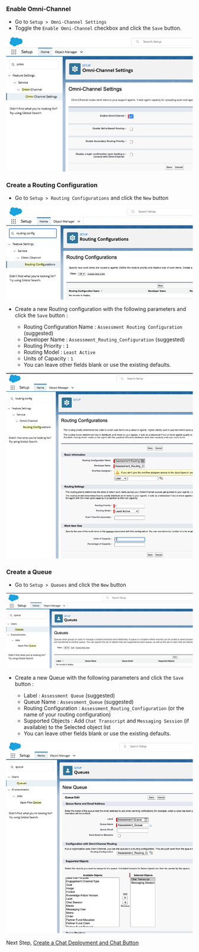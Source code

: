 ### Enable Omni-Channel

- Go to `Setup > Omni-Channel Settings`
- Toggle the `Enable Omni-Channel` checkbox and click the `Save` button.

![Omni](/docs/images/omni/omni-pref.png?raw=true)


### Create a Routing Configuration

- Go to `Setup > Routing Configurations` and click the `New` button

![Omni](/docs/images/omni/routing-config-list.png?raw=true)

- Create a new Routing configuration with the following parameters and click the `Save` button :

    - Routing Configuration Name : `Assessment Routing Configuration` (suggested)
    - Developer Name : `Assessment_Routing_Configuration` (suggested)
    - Routing Priority : `1`
    - Routing Model : `Least Active`
    - Units of Capacity : `1`
    - You can leave other fields blank or use the existing defaults.

![Omni](/docs/images/omni/routing-config-new.png?raw=true)


### Create a Queue

- Go to `Setup > Queues` and click the `New` button

![Queue](/docs/images/omni/queue-list.png?raw=true)

- Create a new Queue with the following parameters and click the `Save` button :

    - Label : `Assessment Queue` (suggested)
    - Queue Name : `Assessment_Queue` (suggested)
    - Routing Configuration : `Assessment_Routing_Configuration` (or the name of your routing configuration)
    - Supported Objects : Add `Chat Transcript` and `Messaging Session` (if available) to the Selected object list
    - You can leave other fields blank or use the existing defaults.

![Queue](/docs/images/omni/queue-info.png?raw=true)


Next Step, [Create a Chat Deployment and Chat Button](Chat.md)